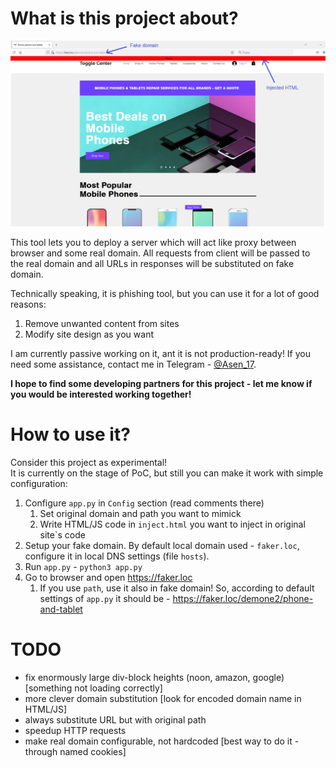 # What is this project about?

![alt text](screenshot-demo.png)

This tool lets you to deploy a server which will act like proxy between browser and some real domain. All requests from client will be passed to the real domain and all URLs in responses will be substituted on fake domain.  

Technically speaking, it is phishing tool, but you can use it for a lot of good reasons:

1. Remove unwanted content from sites
2. Modify site design as you want

I am currently passive working on it, ant it is not production-ready! If you need some assistance, contact me in Telegram - [@Asen_17](https://t.me/AseN_17).  

**I hope to find some developing partners for this project - let me know if you would be interested working together!**

# How to use it?

Consider this project as experimental!  
It is currently on the stage of PoC, but still you can make it work with simple configuration:  

1. Configure `app.py` in `Config` section (read comments there)
    1. Set original domain and path you want to mimick
    2. Write HTML/JS code in `inject.html` you want to inject in original site`s code
2. Setup your fake domain. By default local domain used - `faker.loc`, configure it in local DNS settings (file `hosts`).
3. Run `app.py` - `python3 app.py`
4. Go to browser and open https://faker.loc
    1. If you use `path`, use it also in fake domain! So, according to default settings of `app.py` it should be - https://faker.loc/demone2/phone-and-tablet

# TODO

- fix enormously large div-block heights (noon, amazon, google) [something not loading correctly]
- more clever domain substitution [look for encoded domain name in HTML/JS]
- always substitute URL but with original path
- speedup HTTP requests
- make real domain configurable, not hardcoded [best way to do it - through named cookies]
